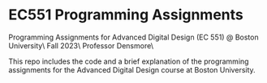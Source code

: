 # EC551 Programming Assignments
Programming Assignments for Advanced Digital Design (EC 551) @ Boston University\\
Fall 2023\\
Professor Densmore\\


This repo includes the code and a brief explanation of the programming assignments for the Advanced Digital Design course at Boston University.
